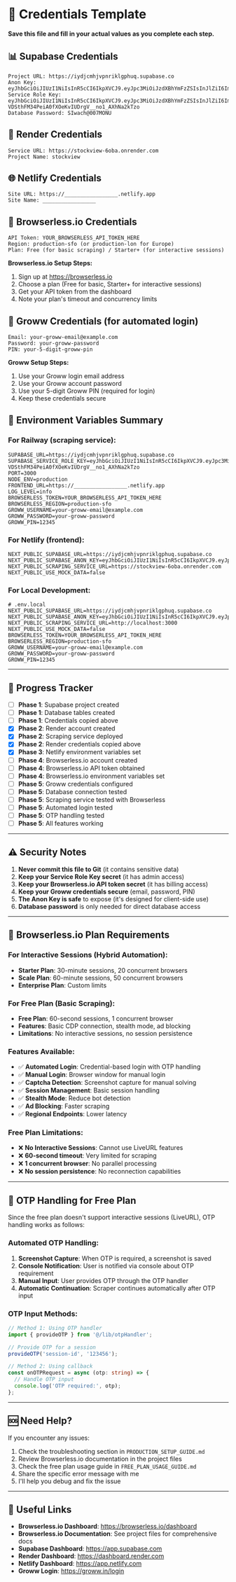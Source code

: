 # 🔑 Credentials Template

**Save this file and fill in your actual values as you complete each step.**

## **📊 Supabase Credentials**

```
Project URL: https://iydjcmhjvpnriklgphuq.supabase.co
Anon Key: eyJhbGciOiJIUzI1NiIsInR5cCI6IkpXVCJ9.eyJpc3MiOiJzdXBhYmFzZSIsInJlZiI6Iml5ZGpjbWhqdnBucmlrbGdwaHVxIiwicm9sZSI6ImFub24iLCJpYXQiOjE3NTYwNTYzMTgsImV4cCI6MjA3MTYzMjMxOH0.JtpiWPzWvHjBBTQ13ZaGpQYdgwH9VV1SMGblJSmXtY8
Service Role Key: eyJhbGciOiJIUzI1NiIsInR5cCI6IkpXVCJ9.eyJpc3MiOiJzdXBhYmFzZSIsInJlZiI6Iml5ZGpjbWhqdnBucmlrbGdwaHVxIiwicm9sZSI6InNlcnZpY2Vfcm9sZSIsImlhdCI6MTc1NjA1NjMxOCwiZXhwIjoyMDcxNjMyMzE4fQ.-VDSthFM34PeiA0fXOeKvIUDrgV__no1_AXhNa2kTzo
Database Password: SIwach@007MONU
```

## **🚂 Render Credentials**

```
Service URL: https://stockview-6oba.onrender.com
Project Name: stockview
```

## **🌐 Netlify Credentials**

```
Site URL: https://_________________.netlify.app
Site Name: _________________
```

## **🤖 Browserless.io Credentials**

```
API Token: YOUR_BROWSERLESS_API_TOKEN_HERE
Region: production-sfo (or production-lon for Europe)
Plan: Free (for basic scraping) / Starter+ (for interactive sessions)
```

**Browserless.io Setup Steps:**
1. Sign up at https://browserless.io
2. Choose a plan (Free for basic, Starter+ for interactive sessions)
3. Get your API token from the dashboard
4. Note your plan's timeout and concurrency limits

## **📧 Groww Credentials (for automated login)**

```
Email: your-groww-email@example.com
Password: your-groww-password
PIN: your-5-digit-groww-pin
```

**Groww Setup Steps:**
1. Use your Groww login email address
2. Use your Groww account password
3. Use your 5-digit Groww PIN (required for login)
4. Keep these credentials secure

## **🔧 Environment Variables Summary**

### **For Railway (scraping service):**
```env
SUPABASE_URL=https://iydjcmhjvpnriklgphuq.supabase.co
SUPABASE_SERVICE_ROLE_KEY=eyJhbGciOiJIUzI1NiIsInR5cCI6IkpXVCJ9.eyJpc3MiOiJzdXBhYmFzZSIsInJlZiI6Iml5ZGpjbWhqdnBucmlrbGdwaHVxIiwicm9sZSI6InNlcnZpY2Vfcm9sZSIsImlhdCI6MTc1NjA1NjMxOCwiZXhwIjoyMDcxNjMyMzE4fQ.-VDSthFM34PeiA0fXOeKvIUDrgV__no1_AXhNa2kTzo
PORT=3000
NODE_ENV=production
FRONTEND_URL=https://_________________.netlify.app
LOG_LEVEL=info
BROWSERLESS_TOKEN=YOUR_BROWSERLESS_API_TOKEN_HERE
BROWSERLESS_REGION=production-sfo
GROWW_USERNAME=your-groww-email@example.com
GROWW_PASSWORD=your-groww-password
GROWW_PIN=12345
```

### **For Netlify (frontend):**
```env
NEXT_PUBLIC_SUPABASE_URL=https://iydjcmhjvpnriklgphuq.supabase.co
NEXT_PUBLIC_SUPABASE_ANON_KEY=eyJhbGciOiJIUzI1NiIsInR5cCI6IkpXVCJ9.eyJpc3MiOiJzdXBhYmFzZSIsInJlZiI6Iml5ZGpjbWhqdnBucmlrbGdwaHVxIiwicm9sZSI6ImFub24iLCJpYXQiOjE3NTYwNTYzMTgsImV4cCI6MjA3MTYzMjMxOH0.JtpiWPzWvHjBBTQ13ZaGpQYdgwH9VV1SMGblJSmXtY8
NEXT_PUBLIC_SCRAPING_SERVICE_URL=https://stockview-6oba.onrender.com
NEXT_PUBLIC_USE_MOCK_DATA=false
```

### **For Local Development:**
```env
# .env.local
NEXT_PUBLIC_SUPABASE_URL=https://iydjcmhjvpnriklgphuq.supabase.co
NEXT_PUBLIC_SUPABASE_ANON_KEY=eyJhbGciOiJIUzI1NiIsInR5cCI6IkpXVCJ9.eyJpc3MiOiJzdXBhYmFzZSIsInJlZiI6Iml5ZGpjbWhqdnBucmlrbGdwaHVxIiwicm9sZSI6ImFub24iLCJpYXQiOjE3NTYwNTYzMTgsImV4cCI6MjA3MTYzMjMxOH0.JtpiWPzWvHjBBTQ13ZaGpQYdgwH9VV1SMGblJSmXtY8
NEXT_PUBLIC_SCRAPING_SERVICE_URL=http://localhost:3000
NEXT_PUBLIC_USE_MOCK_DATA=false
BROWSERLESS_TOKEN=YOUR_BROWSERLESS_API_TOKEN_HERE
BROWSERLESS_REGION=production-sfo
GROWW_USERNAME=your-groww-email@example.com
GROWW_PASSWORD=your-groww-password
GROWW_PIN=12345
```

---

## **📝 Progress Tracker**

- [ ] **Phase 1**: Supabase project created
- [ ] **Phase 1**: Database tables created
- [ ] **Phase 1**: Credentials copied above
- [x] **Phase 2**: Render account created
- [x] **Phase 2**: Scraping service deployed
- [x] **Phase 2**: Render credentials copied above
- [x] **Phase 3**: Netlify environment variables set
- [ ] **Phase 4**: Browserless.io account created
- [ ] **Phase 4**: Browserless.io API token obtained
- [ ] **Phase 4**: Browserless.io environment variables set
- [ ] **Phase 5**: Groww credentials configured
- [ ] **Phase 5**: Database connection tested
- [ ] **Phase 5**: Scraping service tested with Browserless
- [ ] **Phase 5**: Automated login tested
- [ ] **Phase 5**: OTP handling tested
- [ ] **Phase 5**: All features working

---

## **⚠️ Security Notes**

1. **Never commit this file to Git** (it contains sensitive data)
2. **Keep your Service Role Key secret** (it has admin access)
3. **Keep your Browserless.io API token secret** (it has billing access)
4. **Keep your Groww credentials secure** (email, password, PIN)
5. **The Anon Key is safe** to expose (it's designed for client-side use)
6. **Database password** is only needed for direct database access

---

## **🤖 Browserless.io Plan Requirements**

### **For Interactive Sessions (Hybrid Automation):**
- **Starter Plan**: 30-minute sessions, 20 concurrent browsers
- **Scale Plan**: 60-minute sessions, 50 concurrent browsers  
- **Enterprise Plan**: Custom limits

### **For Free Plan (Basic Scraping):**
- **Free Plan**: 60-second sessions, 1 concurrent browser
- **Features**: Basic CDP connection, stealth mode, ad blocking
- **Limitations**: No interactive sessions, no session persistence

### **Features Available:**
- ✅ **Automated Login**: Credential-based login with OTP handling
- ✅ **Manual Login**: Browser window for manual login
- ✅ **Captcha Detection**: Screenshot capture for manual solving
- ✅ **Session Management**: Basic session handling
- ✅ **Stealth Mode**: Reduce bot detection
- ✅ **Ad Blocking**: Faster scraping
- ✅ **Regional Endpoints**: Lower latency

### **Free Plan Limitations:**
- ❌ **No Interactive Sessions**: Cannot use LiveURL features
- ❌ **60-second timeout**: Very limited for scraping
- ❌ **1 concurrent browser**: No parallel processing
- ❌ **No session persistence**: No reconnection capabilities

---

## **🔐 OTP Handling for Free Plan**

Since the free plan doesn't support interactive sessions (LiveURL), OTP handling works as follows:

### **Automated OTP Handling:**
1. **Screenshot Capture**: When OTP is required, a screenshot is saved
2. **Console Notification**: User is notified via console about OTP requirement
3. **Manual Input**: User provides OTP through the OTP handler
4. **Automatic Continuation**: Scraper continues automatically after OTP input

### **OTP Input Methods:**
```typescript
// Method 1: Using OTP handler
import { provideOTP } from '@/lib/otpHandler';

// Provide OTP for a session
provideOTP('session-id', '123456');

// Method 2: Using callback
const onOTPRequest = async (otp: string) => {
  // Handle OTP input
  console.log('OTP required:', otp);
};
```

---

## **🆘 Need Help?**

If you encounter any issues:
1. Check the troubleshooting section in `PRODUCTION_SETUP_GUIDE.md`
2. Review Browserless.io documentation in the project files
3. Check the free plan usage guide in `FREE_PLAN_USAGE_GUIDE.md`
4. Share the specific error message with me
5. I'll help you debug and fix the issue

---

## **🔗 Useful Links**

- **Browserless.io Dashboard**: https://browserless.io/dashboard
- **Browserless.io Documentation**: See project files for comprehensive docs
- **Supabase Dashboard**: https://app.supabase.com
- **Render Dashboard**: https://dashboard.render.com
- **Netlify Dashboard**: https://app.netlify.com
- **Groww Login**: https://groww.in/login
